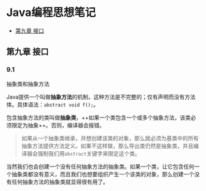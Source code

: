 ﻿# Java编程思想笔记



- [第九章 接口](#第九章-接口)



## 第九章 接口



### 9.1 

抽象类和抽象方法

Java提供一个叫做**抽象方法**的机制，这种方法是不完整的；仅有声明而没有方法体。具体语法：`abstract void f();`。



包含抽象方法的类叫做**抽象类**，++如果一个类包含一个或多个抽象方法，该类必须限定为抽象++。否则，编译器会报错。



> 如果从一个抽象类继承，并想创建该类的对象，那么就必须为基类中的所有抽象方法提供方法定义。如果不这样做，那么导出类仍然是抽象类，并且编译器会强制我们用`abstract`关键字来限定这个类。



当然我们也会创建一个没有任何抽象方法的抽象类。如果一个类，让它包含任何一个抽象类都没有意义，而且我们也想要组织产生一个该类的对象，那么创建一个没有任何抽象方法的抽象类就显得很有用了。

